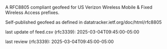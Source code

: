 

A RFC8805 compliant geofeed for US Verizon Wireless Mobile & Fixed Wireless Access prefixes.

Self-published geofeed as defined in datatracker.ietf.org/doc/html/rfc8805

last update of feed.csv (rfc3339): 2025-03-04T09:45:00-05:00

last review (rfc3339): 2025-03-04T09:45:00-05:00